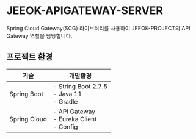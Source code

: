 # JEEOK-APIGATEWAY-SERVER
Spring Cloud Gateway(SCG) 라이브러리를 사용하여 JEEOK-PROJECT의 API Gateway 역할을 담당합니다.

## 프로젝트 환경
| 기술 | 개발환경 |
| --- | --- |
| Spring Boot | - String Boot 2.7.5 </br> - Java 11 </br> - Gradle |
| Spring Cloud | - API Gateway </br> - Eureka Client </br> - Config |